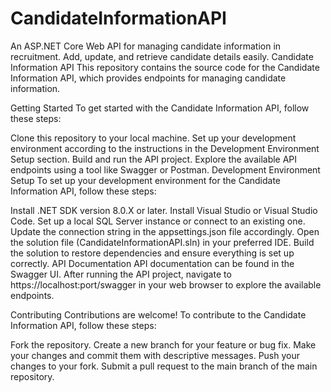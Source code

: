 # CandidateInformationAPI
An ASP.NET Core Web API for managing candidate information in recruitment. Add, update, and retrieve candidate details easily.
Candidate Information API
This repository contains the source code for the Candidate Information API, which provides endpoints for managing candidate information.

Getting Started
To get started with the Candidate Information API, follow these steps:

Clone this repository to your local machine.
Set up your development environment according to the instructions in the Development Environment Setup section.
Build and run the API project.
Explore the available API endpoints using a tool like Swagger or Postman.
Development Environment Setup
To set up your development environment for the Candidate Information API, follow these steps:

Install .NET SDK version 8.0.X or later.
Install Visual Studio or Visual Studio Code.
Set up a local SQL Server instance or connect to an existing one. Update the connection string in the appsettings.json file accordingly.
Open the solution file (CandidateInformationAPI.sln) in your preferred IDE.
Build the solution to restore dependencies and ensure everything is set up correctly.
API Documentation
API documentation can be found in the Swagger UI. After running the API project, navigate to https://localhost:port/swagger in your web browser to explore the available endpoints.

Contributing
Contributions are welcome! To contribute to the Candidate Information API, follow these steps:

Fork the repository.
Create a new branch for your feature or bug fix.
Make your changes and commit them with descriptive messages.
Push your changes to your fork.
Submit a pull request to the main branch of the main repository.

